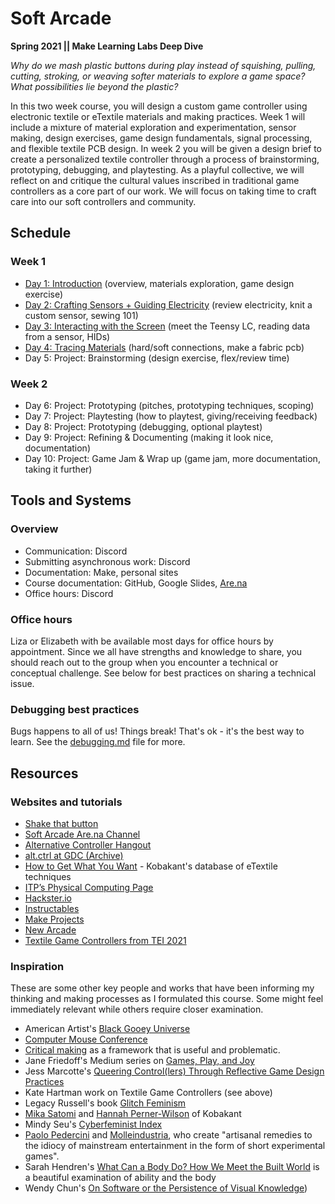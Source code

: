 # Soft Arcade

**Spring 2021 ||  Make Learning Labs Deep Dive**

*Why do we mash plastic buttons during play instead of squishing, pulling, cutting, stroking, or weaving softer materials to explore a game space? What possibilities lie beyond the plastic?* 

In this two week course, you will design a custom game controller using electronic textile or eTextile materials and making practices. Week 1 will include a mixture of material exploration and experimentation, sensor making, design exercises, game design fundamentals, signal processing, and flexible textile PCB design. In week 2 you will be given a design brief to create a personalized textile controller through a process of brainstorming, prototyping, debugging, and playtesting. As a playful collective, we will reflect on and critique the cultural values inscribed in traditional game controllers as a core part of our work. We will focus on taking time to craft care into our soft controllers and community. 


## Schedule
### Week 1
- [Day 1: Introduction](https://github.com/lizastark/soft-arcade/tree/main/Days/Day_1)
(overview, materials exploration, game design exercise)
- [Day 2: Crafting Sensors + Guiding Electricity](https://github.com/lizastark/soft-arcade/blob/main/Days/Day_2.md) (review electricity, knit a custom sensor, sewing 101)
- [Day 3: Interacting with the Screen](https://github.com/lizastark/soft-arcade/blob/main/Days/Day_3.md) (meet the Teensy LC, reading data from a sensor, HIDs)
- [Day 4: Tracing Materials](https://github.com/lizastark/soft-arcade/blob/main/Days/Day_4.md) (hard/soft connections, make a fabric pcb)
- Day 5: Project: Brainstorming (design exercise, flex/review time)


### Week 2
- Day 6: Project: Prototyping (pitches, prototyping techniques, scoping)
- Day 7: Project: Playtesting (how to playtest, giving/receiving feedback)
- Day 8: Project: Prototyping (debugging, optional playtest)
- Day 9: Project: Refining & Documenting (making it look nice, documentation)
- Day 10: Project: Game Jam & Wrap up (game jam, more documentation, taking it further)


## Tools and Systems
### Overview
- Communication: Discord
- Submitting asynchronous work: Discord
- Documentation: Make, personal sites
- Course documentation: GitHub, Google Slides, [Are.na](https://www.are.na/liza-stark/soft-arcade)
- Office hours: Discord

### Office hours
Liza or Elizabeth with be available most days for office hours by appointment. Since we all have strengths and knowledge to share, you should reach out to the group when you encounter a technical or conceptual challenge. See below for best practices on sharing a technical issue.

### Debugging best practices
Bugs happens to all of us! Things break! That's ok - it's the best way to learn. See the [debugging.md](https://github.com/lizastark/soft-arcade/blob/main/debugging.md) file for more.


## Resources

### Websites and tutorials
- [Shake that button](http://shakethatbutton.com/)
- [Soft Arcade Are.na Channel](https://www.are.na/liza-stark/soft-arcade)
- [Alternative Controller Hangout](https://www.facebook.com/groups/865396730149365)
- [alt.ctrl at GDC (Archive)](https://gdconf.com/alt-ctrl-gdc/archive)
- [How to Get What You Want](http://www.kobakant.at/DIY/) - Kobakant's database of eTextile techniques
- [ITP’s Physical Computing Page](https://itp.nyu.edu/physcomp/)
- [Hackster.io](https://www.hackster.io/)
- [Instructables](instructables.com/)
- [Make Projects](https://makeprojects.com/home?r=n1bnb)
- [New Arcade](https://new-arcade.tumblr.com/)
- [Textile Game Controllers from TEI 2021](https://www.youtube.com/watch?v=15tJrOZZ_wQ)

### Inspiration
These are some other key people and works that have been informing my thinking and making processes as I formulated this course. Some might feel immediately relevant while others require closer examination.
- American Artist's [Black Gooey Universe](https://unbag.net/end/black-gooey-universe)
- [Computer Mouse Conference](https://www.computermouseconference.net/)
- [Critical making](http://www.conceptlab.com/criticalmaking/) as a framework that is useful and problematic.
- Jane Friedoff's Medium series on [Games, Play, and Joy](https://jfriedhoff.medium.com/games-play-and-joy-part-1-75991ff32e69) 
- Jess Marcotte's [Queering Control(lers) Through Reflective Game Design Practices](http://gamestudies.org/1803/articles/marcotte)
- Kate Hartman work on Textile Game Controllers (see above)
- Legacy Russell's book [Glitch Feminism](https://www.versobooks.com/books/3668-glitch-feminism)
- [Mika Satomi](http://www.nerding.at/) and [Hannah Perner-Wilson](https://www.plusea.at/) of Kobakant
- Mindy Seu's [Cyberfeminist Index](https://cyberfeminismindex.com/)
- [Paolo Pedercini](http://paolo.molleindustria.org/) and [Molleindustria](http://www.molleindustria.org/), who create "artisanal remedies to the idiocy of mainstream entertainment in the form of short experimental games".
- Sarah Hendren's [What Can a Body Do? How We Meet the Built World](https://www.newyorker.com/books/page-turner/when-the-world-isnt-designed-for-our-bodies) is a beautiful examination of ability and the body
- Wendy Chun's [On Software or the Persistence of Visual Knowledge](https://monoskop.org/File:Chun_Wendy_Hui_Kyung_2005_On_Software_or_the_Persistence_of_Visual_Knowledge.pdf))



